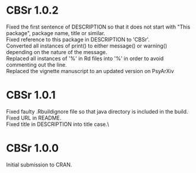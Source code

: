 # CBSr 1.0.2

Fixed the first sentence of DESCRIPTION so that it does not start with "This package", package name, title or similar.\
Fixed reference to this package in DESCRIPTION to 'CBSr'.\
Converted all instances of print() to either message() or warning() depending on the nature of the message.\
Replaced all instances of '%' in Rd files into '\%' in order to avoid commenting out the line.\
Replaced the vignette manuscript to an updated version on PsyArXiv

# CBSr 1.0.1

Fixed faulty .Rbuildignore file so that java directory is included in the build.\
Fixed URL in README.\
Fixed title in DESCRIPTION into title case.\

# CBSr 1.0.0

Initial submission to CRAN.